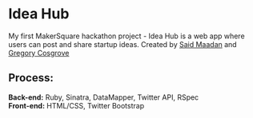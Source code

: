 <h1>Idea Hub</h1>

My first MakerSquare hackathon project - Idea Hub is a web app where users can post and share startup ideas.
Created by <a href="http://maadan.me" target="_blank">Said Maadan</a> and <a href="http://linkedin.com/in/gregorycosgrove" target="_blank">Gregory Cosgrove</a>

<h2>Process:</h2>
<b>Back-end:</b> Ruby, Sinatra, DataMapper, Twitter API, RSpec<br>
<b>Front-end:</b> HTML/CSS, Twitter Bootstrap

